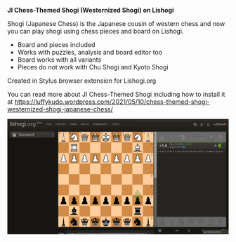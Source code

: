 **JI Chess-Themed Shogi (Westernized Shogi) on Lishogi**

Shogi (Japanese Chess) is the Japanese cousin of western chess and now you can play shogi using chess pieces and board on Lishogi.

- Board and pieces included
- Works with puzzles, analysis and board editor too
- Board works with all variants
- Pieces do not work with Chu Shogi and Kyoto Shogi

Created in Stylus browser extension for Lishogi.org
 
You can read more about JI Chess-Themed Shogi including how to install it at
https://luffykudo.wordpress.com/2021/05/10/chess-themed-shogi-westernized-shogi-japanese-chess/

![JI Chess-Themed Shogi on Lishogi screenshot](https://github.com/LuffyKudo/JI-Chess-Themed-Shogi/blob/main/Lishogi%20Screenshot%201.jpg?raw=true)
